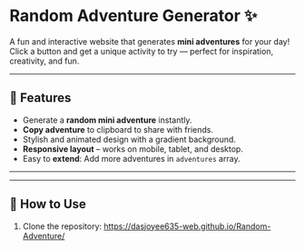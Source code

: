 # Random Adventure Generator ✨

A fun and interactive website that generates **mini adventures** for your day! Click a button and get a unique activity to try — perfect for inspiration, creativity, and fun.  

---

## 🌟 Features

- Generate a **random mini adventure** instantly.  
- **Copy adventure** to clipboard to share with friends.  
- Stylish and animated design with a gradient background.  
- **Responsive layout** – works on mobile, tablet, and desktop.  
- Easy to **extend**: Add more adventures in `adventures` array.  

---



---

## 🚀 How to Use

1. Clone the repository:
   https://dasjoyee635-web.github.io/Random-Adventure/

